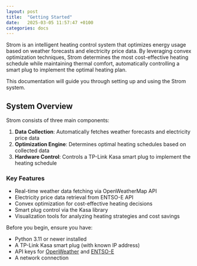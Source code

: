 ```yaml
---
layout: post
title:  "Getting Started"
date:   2025-03-05 11:57:47 +0100
categories: docs
---
```

Strom is an intelligent heating control system that optimizes energy usage based on weather forecasts and electricity price data. By leveraging convex optimization techniques, Strom determines the most cost-effective heating schedule while maintaining thermal comfort, automatically controlling a smart plug to implement the optimal heating plan.

This documentation will guide you through setting up and using the Strom system.

## System Overview

Strom consists of three main components:

1. **Data Collection**: Automatically fetches weather forecasts and electricity price data
2. **Optimization Engine**: Determines optimal heating schedules based on collected data
3. **Hardware Control**: Controls a TP-Link Kasa smart plug to implement the heating schedule

### Key Features

- Real-time weather data fetching via OpenWeatherMap API
- Electricity price data retrieval from ENTSO-E API
- Convex optimization for cost-effective heating decisions
- Smart plug control via the Kasa library
- Visualization tools for analyzing heating strategies and cost savings

Before you begin, ensure you have:

- Python 3.11 or newer installed
- A TP-Link Kasa smart plug (with known IP address)
- API keys for [OpenWeather](https://openweathermap.org/appid) and [ENTSO-E](https://transparency.entsoe.eu/content/static_content/Static%20content/web%20api/Guide_prod_backup_06_11_2024.html#_authentication_and_authorisation)
- A network connection